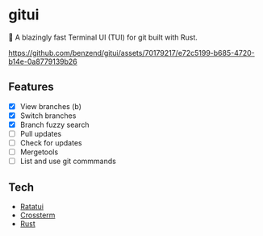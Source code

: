 # gitui

🚀 A blazingly fast Terminal UI (TUI) for git built with Rust.



https://github.com/benzend/gitui/assets/70179217/e72c5199-b685-4720-b14e-0a8779139b26



## Features

- [x] View branches (b)
- [x] Switch branches
- [x] Branch fuzzy search
- [ ] Pull updates
- [ ] Check for updates
- [ ] Mergetools
- [ ] List and use git commmands

## Tech

- [Ratatui](https://github.com/ratatui-org/ratatui)
- [Crossterm](https://github.com/crossterm-rs/crossterm)
- [Rust](https://github.com/rust-lang/rust)
